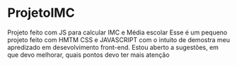 # ProjetoIMC
Projeto feito com JS para calcular IMC e Média escolar
Esse é um pequeno projeto feito com HMTM CSS e JAVASCRIPT
com o intuito de demostra meu apredizado em desevolvimento front-end.
Estou aberto a sugestões, em que devo melhorar, quais pontos devo ter mais atenção
